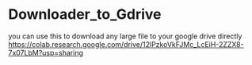 # Downloader_to_Gdrive
you can use this to download any large file to your google drive directly 
https://colab.research.google.com/drive/12lPzkoVkFJMc_LcEiH-2ZZX8-7x07LbM?usp=sharing  
